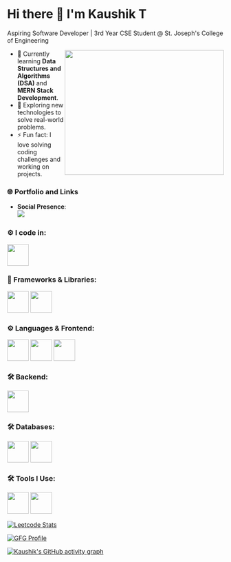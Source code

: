 # Hi there 👋 I'm Kaushik T

Aspiring Software Developer | 3rd Year CSE Student @ St. Joseph's College of Engineering

<img align="right" width="370" height="290" src="https://i.pinimg.com/originals/47/f0/34/47f0342cec72b800463bf003eac1257e.gif">

- 🔭 Currently learning **Data Structures and Algorithms (DSA)** and **MERN Stack Development**.
- 🌱 Exploring new technologies to solve real-world problems.
- ⚡ Fun fact: I love solving coding challenges and working on projects.

### 🌐 Portfolio and Links
- **Social Presence**:  
  [<img src="https://img.shields.io/badge/LinkedIn-0077B5?style=for-the-badge&logo=linkedin&logoColor=white" />](https://www.linkedin.com/in/kaushik-t/) 

### ⚙️ I code in:
<img height="50" width="50" src="https://img.icons8.com/color/48/000000/java-coffee-cup-logo.png"/>

### 🚀 Frameworks & Libraries:
<img height="50" width="50" src="https://img.icons8.com/color/48/000000/react.png"/> <img height="50" width="50" src="https://img.icons8.com/external-tal-revivo-color-tal-revivo/48/000000/external-express-is-a-minimal-and-flexible-node-js-web-application-framework-logo-color-tal-revivo.png"/>

### ⚙️ Languages & Frontend:
<img height="50" width="50" src="https://img.icons8.com/color/48/000000/html-5.png"/> <img height="50" width="50" src="https://img.icons8.com/color/48/000000/css3.png"/> <img height="50" width="50" src="https://img.icons8.com/color/48/000000/javascript.png"/> 

### 🛠️ Backend:
<img height="50" width="50" src="https://img.icons8.com/color/48/000000/nodejs.png"/>

### 🛠️ Databases:
<img height="50" width="50" src="https://img.icons8.com/color/48/000000/mongodb.png"/> <img height="50" width="50" src="https://img.icons8.com/color/48/000000/mysql-logo.png"/>

### 🛠️ Tools I Use:
<img height="50" width="50" src="https://img.icons8.com/color/48/000000/intellij-idea.png"/> <img height="50" width="50" src="https://img.icons8.com/color/48/000000/visual-studio-code-2019.png"/>

[![Leetcode Stats](https://leetcard.jacoblin.cool/Kaushik_T?ext=contest&theme=dark)](https://leetcode.com/Kaushik_T)

[![GFG Profile](https://geeks-for-geeks-stats.vercel.app/api?username=thanikachalr121)](https://www.geeksforgeeks.org/user/thanikachalr121/)

[![Kaushik's GitHub activity graph](https://github-readme-activity-graph.vercel.app/graph?username=kaushikdsai&bg_color=000000&color=ffffff&line=51f565&point=ffffff&area=true&hide_border=true)](https://github.com/ashutosh00710/github-readme-activity-graph)

